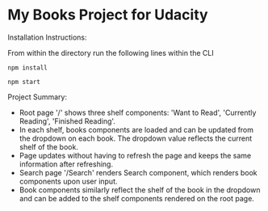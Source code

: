 # My Books Project for Udacity

Installation Instructions:

From within the directory run the following lines within the CLI

`npm install`

`npm start`

Project Summary:

- Root page '/' shows three shelf components: 'Want to Read', 'Currently Reading', 'Finished Reading'.
- In each shelf, books components are loaded and can be updated from the dropdown on each book. The dropdown value reflects the current shelf of the book.
- Page updates without having to refresh the page and keeps the same information after refreshing.
- Search page '/Search' renders Search component, which renders book components upon user input.
- Book components similarly reflect the shelf of the book in the dropdown and can be added to the shelf components rendered on the root page.